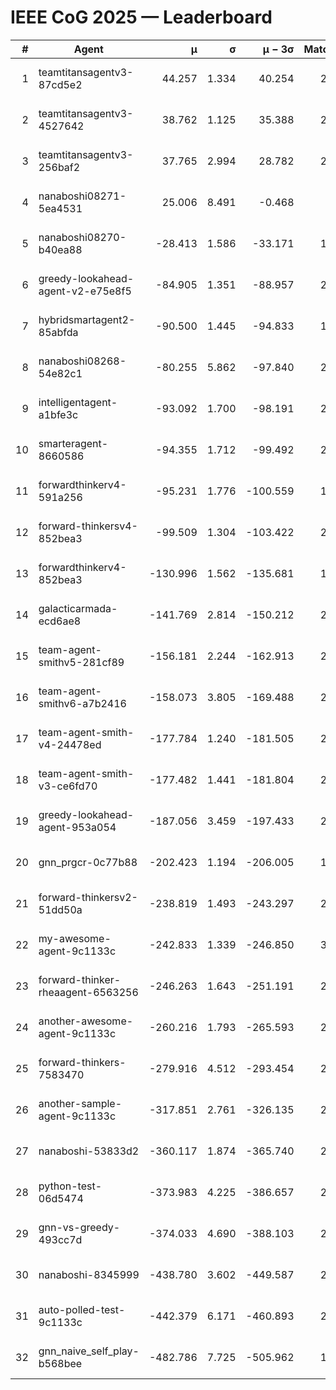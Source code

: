 # IEEE CoG 2025 — Leaderboard

| # | Agent | μ | σ | μ − 3σ | Matches | Updated |
|---:|---|---:|---:|---:|---:|---|
| 1 | teamtitansagentv3-87cd5e2 | 44.257 | 1.334 | 40.254 | 2480 | 2025-08-27 15:45 |
| 2 | teamtitansagentv3-4527642 | 38.762 | 1.125 | 35.388 | 2320 | 2025-08-27 15:45 |
| 3 | teamtitansagentv3-256baf2 | 37.765 | 2.994 | 28.782 | 2400 | 2025-08-27 15:45 |
| 4 | nanaboshi08271-5ea4531 | 25.006 | 8.491 | -0.468 | 740 | 2025-08-27 15:45 |
| 5 | nanaboshi08270-b40ea88 | -28.413 | 1.586 | -33.171 | 1338 | 2025-08-27 15:45 |
| 6 | greedy-lookahead-agent-v2-e75e8f5 | -84.905 | 1.351 | -88.957 | 2138 | 2025-08-27 15:45 |
| 7 | hybridsmartagent2-85abfda | -90.500 | 1.445 | -94.833 | 1936 | 2025-08-27 15:45 |
| 8 | nanaboshi08268-54e82c1 | -80.255 | 5.862 | -97.840 | 2178 | 2025-08-27 15:45 |
| 9 | intelligentagent-a1bfe3c | -93.092 | 1.700 | -98.191 | 2256 | 2025-08-27 15:45 |
| 10 | smarteragent-8660586 | -94.355 | 1.712 | -99.492 | 2004 | 2025-08-27 15:45 |
| 11 | forwardthinkerv4-591a256 | -95.231 | 1.776 | -100.559 | 1968 | 2025-08-27 15:45 |
| 12 | forward-thinkersv4-852bea3 | -99.509 | 1.304 | -103.422 | 2144 | 2025-08-27 15:45 |
| 13 | forwardthinkerv4-852bea3 | -130.996 | 1.562 | -135.681 | 1856 | 2025-08-27 15:45 |
| 14 | galacticarmada-ecd6ae8 | -141.769 | 2.814 | -150.212 | 2240 | 2025-08-27 15:45 |
| 15 | team-agent-smithv5-281cf89 | -156.181 | 2.244 | -162.913 | 2500 | 2025-08-27 15:45 |
| 16 | team-agent-smithv6-a7b2416 | -158.073 | 3.805 | -169.488 | 2860 | 2025-08-27 15:45 |
| 17 | team-agent-smith-v4-24478ed | -177.784 | 1.240 | -181.505 | 2480 | 2025-08-27 15:45 |
| 18 | team-agent-smith-v3-ce6fd70 | -177.482 | 1.441 | -181.804 | 2460 | 2025-08-27 15:45 |
| 19 | greedy-lookahead-agent-953a054 | -187.056 | 3.459 | -197.433 | 2318 | 2025-08-27 15:45 |
| 20 | gnn_prgcr-0c77b88 | -202.423 | 1.194 | -206.005 | 1940 | 2025-08-27 15:45 |
| 21 | forward-thinkersv2-51dd50a | -238.819 | 1.493 | -243.297 | 2726 | 2025-08-27 15:45 |
| 22 | my-awesome-agent-9c1133c | -242.833 | 1.339 | -246.850 | 3020 | 2025-08-27 15:45 |
| 23 | forward-thinker-rheaagent-6563256 | -246.263 | 1.643 | -251.191 | 2586 | 2025-08-27 15:45 |
| 24 | another-awesome-agent-9c1133c | -260.216 | 1.793 | -265.593 | 2640 | 2025-08-27 15:45 |
| 25 | forward-thinkers-7583470 | -279.916 | 4.512 | -293.454 | 2520 | 2025-08-27 15:45 |
| 26 | another-sample-agent-9c1133c | -317.851 | 2.761 | -326.135 | 2580 | 2025-08-27 15:45 |
| 27 | nanaboshi-53833d2 | -360.117 | 1.874 | -365.740 | 2120 | 2025-08-27 15:45 |
| 28 | python-test-06d5474 | -373.983 | 4.225 | -386.657 | 2090 | 2025-08-27 15:45 |
| 29 | gnn-vs-greedy-493cc7d | -374.033 | 4.690 | -388.103 | 2300 | 2025-08-27 15:45 |
| 30 | nanaboshi-8345999 | -438.780 | 3.602 | -449.587 | 2270 | 2025-08-27 15:45 |
| 31 | auto-polled-test-9c1133c | -442.379 | 6.171 | -460.893 | 2100 | 2025-08-27 15:45 |
| 32 | gnn_naive_self_play-b568bee | -482.786 | 7.725 | -505.962 | 1840 | 2025-08-27 15:45 |
